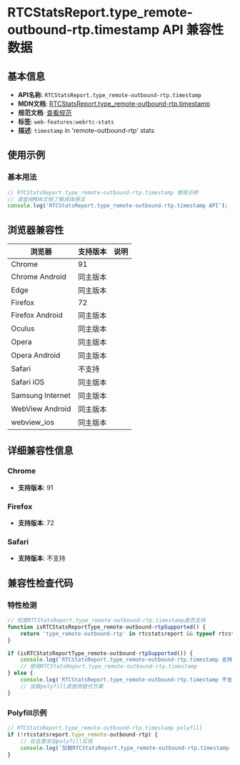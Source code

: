 # RTCStatsReport.type_remote-outbound-rtp.timestamp API 兼容性数据

## 基本信息

- **API名称**: `RTCStatsReport.type_remote-outbound-rtp.timestamp`
- **MDN文档**: [RTCStatsReport.type_remote-outbound-rtp.timestamp](https://developer.mozilla.org/docs/Web/API/RTCRemoteOutboundRtpStreamStats/timestamp)
- **规范文档**: [查看规范](https://w3c.github.io/webrtc-stats/#dom-rtcstats-timestamp)
- **标签**: `web-features:webrtc-stats`
- **描述**: `timestamp` in 'remote-outbound-rtp' stats

## 使用示例

### 基本用法

```javascript
// RTCStatsReport.type_remote-outbound-rtp.timestamp 使用示例
// 请查阅MDN文档了解具体用法
console.log('RTCStatsReport.type_remote-outbound-rtp.timestamp API');
```

## 浏览器兼容性

| 浏览器 | 支持版本 | 说明 |
|--------|----------|------|
| Chrome | 91 |  |
| Chrome Android | 同主版本 |  |
| Edge | 同主版本 |  |
| Firefox | 72 |  |
| Firefox Android | 同主版本 |  |
| Oculus | 同主版本 |  |
| Opera | 同主版本 |  |
| Opera Android | 同主版本 |  |
| Safari | 不支持 |  |
| Safari iOS | 同主版本 |  |
| Samsung Internet | 同主版本 |  |
| WebView Android | 同主版本 |  |
| webview_ios | 同主版本 |  |

## 详细兼容性信息

### Chrome

- **支持版本**: 91

### Firefox

- **支持版本**: 72

### Safari

- **支持版本**: 不支持

## 兼容性检查代码

### 特性检测

```javascript
// 检查RTCStatsReport.type_remote-outbound-rtp.timestamp是否支持
function isRTCStatsReportType_remote-outbound-rtpSupported() {
    return 'type_remote-outbound-rtp' in rtcstatsreport && typeof rtcstatsreport.type_remote-outbound-rtp === 'function';
}

if (isRTCStatsReportType_remote-outbound-rtpSupported()) {
    console.log('RTCStatsReport.type_remote-outbound-rtp.timestamp 支持');
    // 使用RTCStatsReport.type_remote-outbound-rtp.timestamp
} else {
    console.log('RTCStatsReport.type_remote-outbound-rtp.timestamp 不支持，需要polyfill');
    // 加载polyfill或使用替代方案
}
```

### Polyfill示例

```javascript
// RTCStatsReport.type_remote-outbound-rtp.timestamp polyfill
if (!rtcstatsreport.type_remote-outbound-rtp) {
    // 在这里添加polyfill实现
    console.log('加载RTCStatsReport.type_remote-outbound-rtp.timestamp polyfill');
}
```


